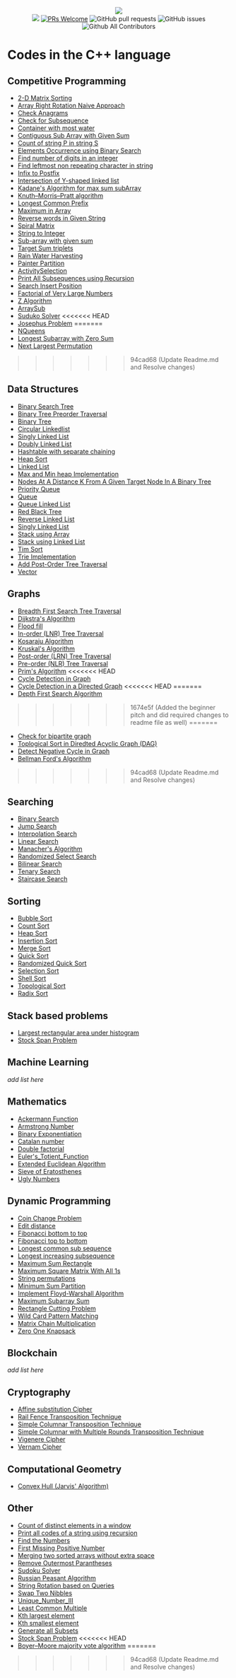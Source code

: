 <p align="center">
    <img src="../img/neo_algo.png"><br>
    <img src="https://img.shields.io/github/license/tesseractcoding/neoalgo?style=flat">
    <a href="http://makeapullrequest.com" target="_blank"><img src="https://img.shields.io/badge/PRs-welcome-brightgreen.svg?style=flat" alt="PRs Welcome"></a>
    <img alt="GitHub pull requests" src="https://img.shields.io/github/issues-pr/tesseractcoding/neoalgo">
    <img alt="GitHub issues" src="https://img.shields.io/github/issues/tesseractcoding/neoalgo">
    <img alt="Github All Contributors" src="https://img.shields.io/github/all-contributors/tesseractcoding/neoalgo">
</p>

# Codes in the C++ language

## Competitive Programming

- [2-D Matrix Sorting](cp/2-D_MatrixSorting.cpp)
- [Array Right Rotation Naive Approach](cp/Array_Right_Rotate.cpp)
- [Check Anagrams](cp/check_anagrams.cpp)
- [Check for Subsequence](cp/Check_for_Subsequence.cpp)
- [Container with most water](cp/Container_with_most_water.cpp)
- [Contiguous Sub Array with Given Sum](cp/SubArrayWithGivenSum.cpp)
- [Count of string P in string S](cp/CountofPinS.cpp)
- [Elements Occurrence using Binary Search](cp/ElementsOccurrence_BinarySearch.cpp)
- [Find number of digits in an integer](cp/find_no_of_digits_in_int.cpp)
- [Find leftmost non repeating character in string](cp/Leftmostnonrepeatingchar.cpp)
- [Infix to Postfix](cp/infix_to_postfix.cpp)
- [Intersection of Y-shaped linked list](cp/Intersection_Point_of_Y_shaped_LinkedList.cpp)
- [Kadane's Algorithm for max sum subArray](cp/Kadane_Alogorithm.cpp)
- [Knuth–Morris–Pratt algorithm](cp/Knuth_Morris_Pratt.cpp)
- [Longest Common Prefix](cp/longestCommonPrefix.cpp)
- [Maximum in Array](cp/Maximum_In_Array.cpp)
- [Reverse words in Given String](cp/Reverse_Words_in_String.cpp)
- [Spiral Matrix](cp/Spiral_Matrix.cpp)
- [String to Integer](cp/String_to_int.cpp)
- [Sub-array with given sum](cp/SubArrayWithGivenSum.cpp)
- [Target Sum triplets](cp/target_sum_triplets.cpp)
- [Rain Water Harvesting](cp/Rainwaterharvesting.cpp)
- [Painter Partition](cp/painter_partition.cpp)
- [ActivitySelection](cp/Activity_Selection.cpp)
- [Print All Subsequences using Recursion](cp/PrintAllSubsequences.cpp)
- [Search Insert Position](cp/search_insert_position.cpp)
- [Factorial of Very Large Numbers](cp/Factorial_of_very_large_numbers.cpp)
- [Z Algorithm](cp/zalgorithm.cpp)
- [ArraySub](cp/ARRAYSUB.cpp)
- [Suduko Solver](cp/SudukoSolver.cpp)
<<<<<<< HEAD
- [Josephus Problem](cp/Josephus.cpp)
=======
- [NQueens](cp/NQueens.cpp)
- [Longest Subarray with Zero Sum](cp/ZeroSum.cpp)
- [Next Largest Permutation](cp/NextPermutation.cpp)
>>>>>>> 94cad68 (Update Readme.md and Resolve changes)

## Data Structures

- [Binary Search Tree](ds/BinarySearchTree.cpp)
- [Binary Tree Preorder Traversal](ds/BinaryTree_PreorderTraversal.cpp)
- [Binary Tree](ds/BinaryTree.cpp)
- [Circular Linkedlist](ds/Circular_LinkedList.cpp)
- [Singly Linked List](ds/singly_linked_list.cpp)
- [Doubly Linked List](ds/DoublyLinkedList.cpp)
- [Hashtable with separate chaining](ds/Hashing_with_chaining.cpp)
- [Heap Sort](ds/heap_sort.cpp)
- [Linked List](ds/LinkedList.cpp)
- [Max and Min heap Implementation](ds/max_min_heap.cpp)
- [Nodes At A Distance K From A Given Target Node In A Binary Tree](ds\K_Distance_Nodes_Binary_Tree.cpp)
- [Priority Queue](ds/Priority_Queue.cpp)
- [Queue](ds/queue.cpp)
- [Queue Linked List](ds/QueueLinkedList.cpp)
- [Red Black Tree](ds/RED-BLACK-TREE.cpp)
- [Reverse Linked List](ds/Reverse_linked_list.cpp)
- [Singly Linked List](../Python/ds/SinglyLinkedList.py)
- [Stack using Array](ds/Stack_using_Array.cpp)
- [Stack using Linked List](ds/Stack_using_LinkedList.cpp)
- [Tim Sort](ds/Tim_Sort.cpp)
- [Trie Implementation](ds/Trie_implementation.cpp)
- [Add Post-Order Tree Traversal](ds/postorder.cpp)
- [Vector](ds/Vector.cpp)

## Graphs

- [Breadth First Search Tree Traversal](graphs/bfs.cpp)
- [Dijkstra's Algorithm](graphs/Dijkstra_algorithm.cpp)
- [Flood fill](graphs/FloodFill.cpp)
- [In-order (LNR) Tree Traversal](graphs/inorder-traversal.cpp)
- [Kosaraju Algorithm](graphs/Kosaraju_Algorithm.cpp)
- [Kruskal's Algorithm](graphs/kruskal_Algorithm.cpp)
- [Post-order (LRN) Tree Traversal](graphs/Postorder_Traversal.cpp)
- [Pre-order (NLR) Tree Traversal](/graphs/Preorder_Traversal.cpp)
- [Prim's Algorithm](graphs/Prim_Algorithm.cpp)
<<<<<<< HEAD
- [Cycle Detection in Graph](graphs/detect_cycle.cpp)
- [Cycle Detection in a Directed Graph](graphs/DirectedCycleDetection.cpp)
<<<<<<< HEAD
=======
- [Depth First Search Algorithm](graphs/DFS.cpp)
>>>>>>> 1674e5f (Added the beginner pitch and did required changes to readme file as well)
=======
- [Check for bipartite graph](graphs/Check_for_bipartite_graph.cpp)
- [Toplogical Sort in Diredted Acyclic Graph (DAG)](graphs/TopologicalSort.cpp)
- [Detect Negative Cycle in Graph](graphs/DetectNegativeCycle.cpp)
- [Bellman Ford's Algorithm](graphs/BellmanFord.cpp)
>>>>>>> 94cad68 (Update Readme.md and Resolve changes)

## Searching

- [Binary Search](search/Binary_Search.cpp)
- [Jump Search](search/Jump_Search.cpp)
- [Interpolation Search](search/Interpolation_Search.cpp)
- [Linear Search](search/Linear_Search.cpp)
- [Manacher's Algorithm](search/Manacher's_Algorithm.cp)
- [Randomized Select Search](search/Randomized_Select.cpp)
- [Bilinear Search](search/bilinear_search.cpp)
- [Tenary Search](search/TernarySearch.cpp)
- [Staircase Search](search/Staircase_Search.cpp)

## Sorting

- [Bubble Sort](sort/Bubble_Sort.cpp)
- [Count Sort](sort/countsort.cpp)
- [Heap Sort](sort/HeapSort.cpp)
- [Insertion Sort](sort/insertion.cpp)
- [Merge Sort](sort/Merge_Sort.cpp)
- [Quick Sort](sort/Quick_Sort.cpp)
- [Randomized Quick Sort](sort/Randomized_Quick_Sort.cpp)
- [Selection Sort](sort/selection_sort.cpp)
- [Shell Sort](sort/ShellSort.cpp)
- [Topological Sort](sort/Topological_Sorting_DFS.cpp)
- [Radix Sort](sort/radix_sort.cpp)

## Stack based problems

- [Largest rectangular area under histogram](stack/Largest_rect_area_under_histogram.cpp)
- [Stock Span Problem](stack/Stock_span_problem.cpp)

## Machine Learning

_add list here_

## Mathematics

- [Ackermann Function](math/Ackermann_function.cpp)
- [Armstrong Number](math/armstrong_number.cpp)
- [Binary Exponentiation](math/Binary_Exponentiation.cpp)
- [Catalan number](math/catalan_num.cpp)
- [Double factorial](math/double_factorial.cpp)
- [Euler's_Totient_Function](math/Euler's_Totient_function.cpp)
- [Extended Euclidean Algorithm](math/Extended_Euclidean_Algorithm.cpp)
- [Sieve of Eratosthenes](math/Sieve_of_Eratosthenes.cpp)
- [Ugly Numbers](math/ugly_numbers.cpp)

## Dynamic Programming

- [Coin Change Problem](dp/Coin_Change_Problem.cpp)
- [Edit distance](dp/edit_distance.cpp)
- [Fibonacci bottom to top](dp/fibonacci_bottom_up.cpp)
- [Fibonacci top to bottom](dp./../dp/fibonacci_top_down.cpp)
- [Longest common sub sequence](dp/longest_increasing_subsequence.cpp)
- [Longest increasing subsequence](dp/longest_increasing_subsequence.cpp)
- [Maximum Sum Rectangle](dp/max_sum_rectangle.cpp)
- [Maximum Square Matrix With All 1s](dp/maxSquareMatrixWithOnes.cpp)
- [String permutations](dp/string_permutations.cpp)
- [Minimum Sum Partition](dp/Minimum_Sum_Partition.cpp)
- [Implement Floyd-Warshall Algorithm](dp/floyd_warshall.cpp)
- [Maximum Subarray Sum](dp/Max_subarray_sum(DP).cpp)
- [Rectangle Cutting Problem](dp/Rectangle_cutting.cpp)
- [Wild Card Pattern Matching](dp/WildCardMatching.cpp)
- [Matrix Chain Multiplication](dp/Matrix_Chain_Multiplication.cpp)
- [Zero One Knapsack](dp/Zero_One_Knapsack.cpp)

## Blockchain

_add list here_

## Cryptography

- [Affine substitution Cipher](cryptography/Affine_substitution_Cipher.cpp)
- [Rail Fence Transposition Technique](cryptography/Rail_fence_Cipher.cpp)
- [Simple Columnar Transposition Technique](cryptography/Simple_Columnar_Transposition.cpp)
- [Simple Columnar with Multiple Rounds Transposition Technique](cryptography/Simple_Columnar_Transposition_multiple_rounds.cpp)
- [Vigenere Cipher](cryptography/Vigenere_Cipher.cpp)
- [Vernam Cipher](cryptography/VernamCipher.cpp)

## Computational Geometry

- [Convex Hull (Jarvis' Algorithm)](computational_geometry/Convex_Hull_Jarvis_Algorithm.cpp)

## Other


- [Count of distinct elements in a window](cp/DistinctElementsinaWindow.cpp)
- [Print all codes of a string using recursion](cp/printallcodes_recursion.cpp)
- [Find the Numbers](other/find_the_numbers.cpp)
- [First Missing Positive Number](other/First_Missing_Positive_Number.cpp)
- [Merging two sorted arrays without extra space](other/merge_2_sorted_arrays_without_extra_space.cpp)
- [Remove Outermost Parantheses](other/remove_outermost_parenthesis.cpp)
- [Sudoku Solver](other/sudoku.cpp)
- [Russian Peasant Algorithm](cp/RussianPeasant.cpp)
- [String Rotation based on Queries](other/string_rotation.cpp)
- [Swap Two Nibbles](other/SwapTwoNibbles.cpp)
- [Unique_Number_III](other/Unique_Number_III.cpp)
- [Least Common Multiple](other/lcm.cpp)
- [Kth largest element](other/Kth_largest_element.cpp.cpp)
- [Kth smallest element](other/Kth_smallest_element.cpp)
- [Generate all Subsets](other/subsets.cpp)
- [Stock Span Problem](other/Stock_span_problem.cpp)
<<<<<<< HEAD
- [Boyer–Moore majority vote algorithm](other/majority_vote_algorithm.cpp)
=======
>>>>>>> 94cad68 (Update Readme.md and Resolve changes)
